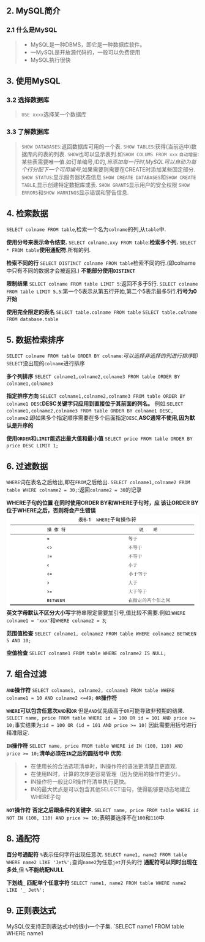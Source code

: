 ## 2. MySQL简介
### 2.1 什么是MySQL
> * MySQL是一种DBMS，即它是一种数据库软件。 
> * —MySQL是开放源代码的，一般可以免费使用
> * MySQL执行很快

## 3. 使用MySQL
### 3.2 选择数据库
> `USE xxxx`选择某一个数据库
### 3.3 了解数据库
> `SHOW DATABASES`:返回数据库可用的一个表.
> `SHOW TABLES`:获得(当前选中)数据库内的表的列表.
> `SHOW`也可以显示表列.如`SHOW COLUMS FROM xxx`
> `自动增量`:某些表需要唯一值.如订单编号,ID的,*当添加每一行时,MySQL可以自动为每个行分配下一个可用编号*,如果需要则需要在CREATE时添加某些固定部分.
> `SHOW STATUS`:显示服务器状态信息
> `SHOW CREATE DATABASES`和`SHOW CREATE TABLE`,显示创建特定数据库或表.
> `SHOW GRANTS`显示用户的安全权限
> `SHOW ERRORS`和`SHOW WARNINGS`显示错误和警告信息.

## 4. 检索数据
`SELECT colname FROM table`,检索一个名为`colname`的列,从`table`中.

**使用分号来表示命令结束.**
`SELECT colname,xxy FROM table`:**检索多个列.**
`SELECT * FROM table`**使用通配符**.所有的列.
 
**检索不同的行**
`SELECT DISTINCT colname FROM table`检索不同的行.(即colname中只有不同的数据才会被返回.)
**不能部分使用`DISTINCT`**

**限制结果**
`SELECT colname FROM table LIMIT 5`:返回不多于5行.
`SELECT colname FROM table LIMIT 5,5`:第一个5表示从第五行开始,第二个5表示最多5行.**行号为0开始**

**使用完全限定的表名**
`SELECT table.colname FROM table`
`SELECT table.colname FROM database.table`

## 5. 数据检索排序
`SELECT colname FROM table ORDER BY colname`:*可以选择非选择的列进行排序*即`SELECT`没出现的`colname`进行排序

**多个列排序**
`SELECT colname1,colname2,colname3 FROM table ORDER BY colname1,colname3`

**指定排序方向**
`SELECT colname1,colname2,colname3 FROM table ORDER BY colname1 DESC`**DESC关键字只应用到直接位于其前面的列名。**
例如:`SELECT colname1,colname2,colname3 FROM table ORDER BY colname1 DESC, colname2`:即如果多个指定顺序需要在多个后面指定`DESC`,**ASC通常不使用,因为默认是升序的**

**使用`ORDER`和`LIMIT`能选出最大值和最小值**
`SELECT price FROM table ORDER BY price DESC LIMIT 1;`

## 6. 过滤数据
`WHERE`词在表名之后给出,即在`FROM`之后给出.
`SELECT colname1,colname2 FROM table WHERE colname2 = 30;`:返回`colname2 = 30`的记录

**WHERE子句的位置  在同时使用ORDER BY和WHERE子句时，应 该让ORDER BY位于WHERE之后，否则将会产生错误**
![](pictures/WHERE操作符.jpg)
**英文字母默认不区分大小写**字符串限定需要加引号,值比较不需要.例如:`WHERE colname1 = 'xxx'`和`WHERE colname2 = 3`;

**范围值检查**
`SELECT colname1, colname2 FROM table WHERE colname2 BETWEEN 5 AND 10;`

**空值检查**
`SELECT colname1 FROM table WHERE colname2 IS NULL;`

## 7. 组合过滤
**`AND`操作符**
`SELECT colname1, colname2, colname3 FROM table WHERE colname1 = 10 AND colname2 <=49;`
**`OR`操作符**

**`WHERE`可以包含任意次`AND`和`OR`**
但是`AND`优先级高于`OR`可能导致非预期的结果.
`SELECT name, price FROM table WHERE id = 100 OR id = 101 AND price >= 10;`事实结果为:`id = 100 OR (id = 101 AND price >= 10)`
因此需要用括号进行精准限定.

**`IN`操作符**
`SELECT name, price FROM table WHERE id IN (100, 110) AND price >= 10;`**清单必须在`IN`之后的圆括号中**
**优势**:
>* 在使用长的合法选项清单时，IN操作符的语法更清楚且更直观. 
>* 在使用IN时，计算的次序更容易管理（因为使用的操作符更少）。
>* IN操作符一般比OR操作符清单执行更快。 
>* IN的最大优点是可以包含其他SELECT语句，使得能够更动态地建立WHERE子句

**`NOT`操作符**
**否定之后跟条件的关键字.**
`SELECT name, price FROM table WHERE id NOT IN (100, 110) AND price >= 10;`表明要选择不在`100`和`110`中.

## 8. 通配符
**百分号通配符**
`%`表示任何字符出现任意次.
`SELECT name1, name2 FROM table WHERE name2 LIKE 'Jet%';`查询`name2`为任意`jet`开头的行
**通配符可以同时出现在多处**,但 **`%`不能统配NULL**

**下划线`_`**
**匹配单个任意字符**
`SELECT name1, name2 FROM table WHERE name2 LIKE '_ Jet%';`

## 9. 正则表达式
MySQL仅支持正则表达式中的很小一个子集.
`SELECT name1 FROM table WHERE name1 